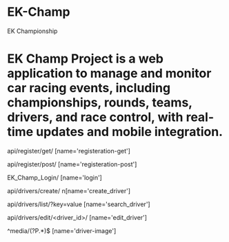 # EK-Champ
EK Championship

# EK Champ Project is a web application to manage and monitor car racing events, including championships, rounds, teams, drivers, and race control, with real-time updates and mobile integration.

api/register/get/ [name='registeration-get']

api/register/post/ [name='registeration-post']

EK_Champ_Login/ [name='login']

api/drivers/create/ n[name='create_driver']

api/drivers/list/?key=value [name='search_driver']

api/drivers/edit/<driver_id>/ [name='edit_driver']

^media/(?P<path>.*)$ [name='driver-image']

